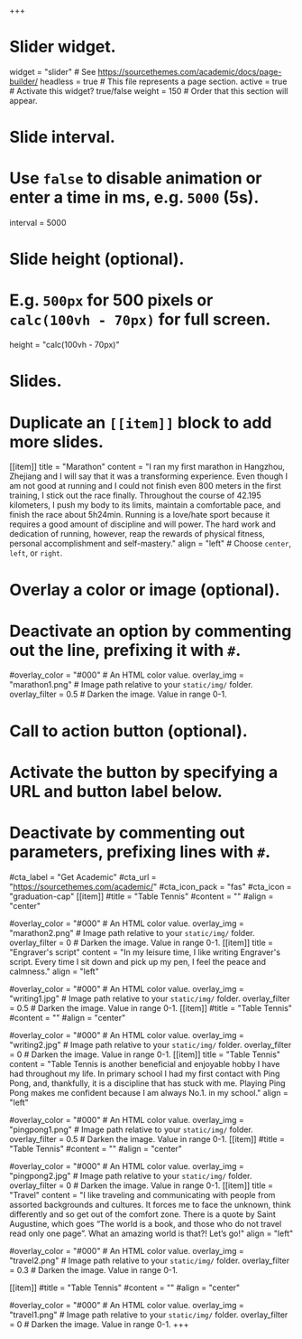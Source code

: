 +++
# Slider widget.
widget = "slider"  # See https://sourcethemes.com/academic/docs/page-builder/
headless = true  # This file represents a page section.
active = true  # Activate this widget? true/false
weight = 150  # Order that this section will appear.

# Slide interval.
# Use `false` to disable animation or enter a time in ms, e.g. `5000` (5s).
interval = 5000

# Slide height (optional).
# E.g. `500px` for 500 pixels or `calc(100vh - 70px)` for full screen.
height = "calc(100vh - 70px)"

# Slides.
# Duplicate an `[[item]]` block to add more slides.
[[item]]
  title = "Marathon"
  content = "I ran my first marathon in Hangzhou, Zhejiang and I will say that it was a transforming experience. Even though I am not good at running and I could not finish even 800 meters in the first training, I stick out the race finally. Throughout the course of 42.195 kilometers, I push my body to its limits, maintain a comfortable pace, and finish the race about 5h24min. Running is a love/hate sport because it requires a good amount of discipline and will power. The hard work and dedication of running, however, reap the rewards of physical fitness, personal accomplishment and self-mastery."
  align = "left"  # Choose `center`, `left`, or `right`.

  # Overlay a color or image (optional).
  #   Deactivate an option by commenting out the line, prefixing it with `#`.
  #overlay_color = "#000"  # An HTML color value.
  overlay_img = "marathon1.png"  # Image path relative to your `static/img/` folder.
  overlay_filter = 0.5  # Darken the image. Value in range 0-1.

  # Call to action button (optional).
  #   Activate the button by specifying a URL and button label below.
  #   Deactivate by commenting out parameters, prefixing lines with `#`.
  #cta_label = "Get Academic"
  #cta_url = "https://sourcethemes.com/academic/"
  #cta_icon_pack = "fas"
  #cta_icon = "graduation-cap"
[[item]]
  #title = "Table Tennis"
  #content = ""
  #align = "center"

  #overlay_color = "#000"  # An HTML color value.
  overlay_img = "marathon2.png"  # Image path relative to your `static/img/` folder.
  overlay_filter = 0  # Darken the image. Value in range 0-1.
[[item]]
  title = "Engraver's script"
  content = "In my leisure time, I like writing Engraver's script. Every time I sit down and pick up my pen, I feel the peace and calmness."
  align = "left"

  #overlay_color = "#000"  # An HTML color value.
  overlay_img = "writing1.jpg"  # Image path relative to your `static/img/` folder.
  overlay_filter = 0.5  # Darken the image. Value in range 0-1.
[[item]]
  #title = "Table Tennis"
  #content = ""
  #align = "center"

  #overlay_color = "#000"  # An HTML color value.
  overlay_img = "writing2.jpg"  # Image path relative to your `static/img/` folder.
  overlay_filter = 0  # Darken the image. Value in range 0-1.
[[item]]
  title = "Table Tennis"
  content = "Table Tennis is another beneficial and enjoyable hobby I have had throughout my life. In primary school I had my first contact with Ping Pong, and, thankfully, it is a discipline that has stuck with me. Playing Ping Pong makes me confident because I am always No.1. in my school."
  align = "left"

  #overlay_color = "#000"  # An HTML color value.
  overlay_img = "pingpong1.png"  # Image path relative to your `static/img/` folder.
  overlay_filter = 0.5  # Darken the image. Value in range 0-1.
[[item]]
  #title = "Table Tennis"
  #content = ""
  #align = "center"

  #overlay_color = "#000"  # An HTML color value.
  overlay_img = "pingpong2.jpg"  # Image path relative to your `static/img/` folder.
  overlay_filter = 0  # Darken the image. Value in range 0-1.
[[item]]
  title = "Travel"
  content = "I like traveling and communicating with people from assorted backgrounds and cultures. It forces me to face the unknown, think differently and so get out of the comfort zone. There is a quote by Saint Augustine, which goes “The world is a book, and those who do not travel read only one page”. What an amazing world is that?! Let’s go!"
  align = "left"

  #overlay_color = "#000"  # An HTML color value.
  overlay_img = "travel2.png"  # Image path relative to your `static/img/` folder.
  overlay_filter = 0.3  # Darken the image. Value in range 0-1.

[[item]]
  #title = "Table Tennis"
  #content = ""
  #align = "center"

  #overlay_color = "#000"  # An HTML color value.
  overlay_img = "travel1.png"  # Image path relative to your `static/img/` folder.
  overlay_filter = 0  # Darken the image. Value in range 0-1.
+++
